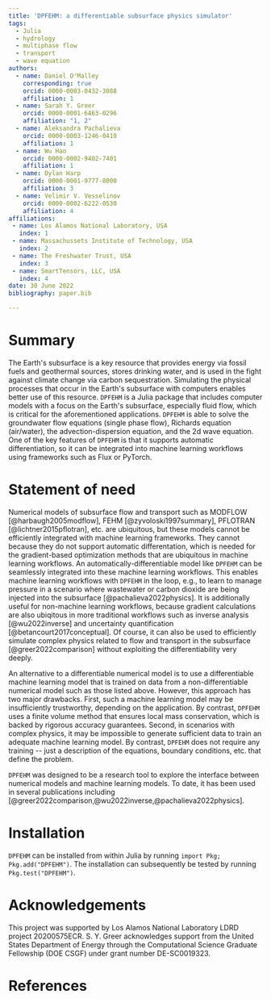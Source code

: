 ```yaml
---
title: 'DPFEHM: a differentiable subsurface physics simulator'
tags:
  - Julia
  - hydrology
  - multiphase flow
  - transport
  - wave equation
authors:
  - name: Daniel O'Malley
    corresponding: true
    orcid: 0000-0003-0432-3088
    affiliation: 1
  - name: Sarah Y. Greer
    orcid: 0000-0001-6463-0296
    affiliation: "1, 2"
  - name: Aleksandra Pachalieva
    orcid: 0000-0003-1246-0410
	affiliation: 1
  - name: Wu Hao
    orcid: 0000-0002-9402-7401
	affiliation: 1
  - name: Dylan Harp
    orcid: 0000-0001-9777-8000
    affiliation: 3
  - name: Velimir V. Vesselinov
    orcid: 0000-0002-6222-0530
    affiliation: 4
affiliations:
 - name: Los Alamos National Laboratory, USA
   index: 1
 - name: Massachussets Institute of Technology, USA
   index: 2
 - name: The Freshwater Trust, USA
   index: 3
 - name: SmartTensors, LLC, USA
   index: 4
date: 30 June 2022
bibliography: paper.bib

---
```


# Summary

The Earth's subsurface is a key resource that provides energy via fossil fuels and geothermal sources, stores drinking water, and is used in the fight against climate change via carbon sequestration.
Simulating the physical processes that occur in the Earth's subsurface with computers enables better use of this resource.
`DPFEHM` is a Julia package that includes computer models with a focus on the Earth's subsurface, especially fluid flow, which is critical for the aforementioned applications.
`DPFEHM` is able to solve the groundwater flow equations (single phase flow), Richards equation (air/water), the advection-dispersion equation, and the 2d wave equation.
One of the key features of `DPFEHM` is that it supports automatic differentiation, so it can be integrated into machine learning workflows using frameworks such as Flux or PyTorch.

# Statement of need

Numerical models of subsurface flow and transport such as MODFLOW [@harbaugh2005modflow], FEHM [@zyvoloski1997summary], PFLOTRAN [@lichtner2015pflotran], etc. are ubiquitous, but these models cannot be efficiently integrated with machine learning frameworks.
They cannot because they do not support automatic differentation, which is needed for the gradient-based optimization methods that are ubiquitous in machine learning workflows.
An automatically-differentiable model like `DPFEHM` can be seamlessly integrated into these machine learning workflows.
This enables machine learning workflows with `DPFEHM` in the loop, e.g., to learn to manage pressure in a scenario where wastewater or carbon dioxide are being injected into the subsurface [@pachalieva2022physics].
It is additionally useful for non-machine learning workflows, because gradient calculations are also ubiqitous in more traditional workflows such as inverse analysis [@wu2022inverse] and uncertainty quantification [@betancourt2017conceptual].
Of course, it can also be used to efficiently simulate complex physics related to flow and transport in the subsurface [@greer2022comparison] without exploiting the differentiability very deeply.

An alternative to a differentiable numerical model is to use a differentiable machine learning model that is trained on data from a non-differentiable numerical model such as those listed above.
However, this approach has two major drawbacks.
First, such a machine learning model may be insufficiently trustworthy, depending on the application.
By contrast, `DPFEHM` uses a finite volume method that ensures local mass conservation, which is backed by rigorous accuracy guarantees.
Second, in scenarios with complex physics, it may be impossible to generate sufficient data to train an adequate machine learning model.
By contrast, `DPFEHM` does not require any training -- just a description of the equations, boundary conditions, etc. that define the problem.

`DPFEHM` was designed to be a research tool to explore the interface between numerical models and machine learning models.
To date, it has been used in several publications including [@greer2022comparison,@wu2022inverse,@pachalieva2022physics].

# Installation

`DPFEHM` can be installed from within Julia by running `import Pkg; Pkg.add("DPFEHM")`.
The installation can subsequently be tested by running `Pkg.test("DPFEHM")`.

# Acknowledgements

This project was supported by Los Alamos National Laboratory LDRD project 20200575ECR.
S. Y. Greer acknowledges support from the United States Department of Energy through the Computational Science Graduate Fellowship (DOE CSGF) under grant number DE-SC0019323.

# References
